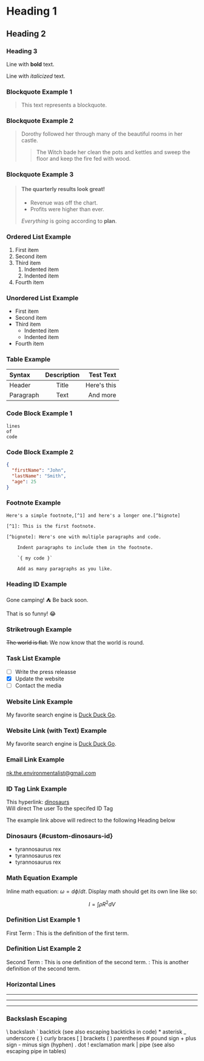 # Heading 1
## Heading 2
### Heading 3

Line with **bold** text.

Line with *italicized* text.

### Blockquote Example 1

> This text represents a blockquote.

### Blockquote Example 2

> Dorothy followed her through many of the beautiful rooms in her castle.
>
>> The Witch bade her clean the pots and kettles and sweep the floor and keep the fire fed with wood.

### Blockquote Example 3

> #### The quarterly results look great!
>
> - Revenue was off the chart.
> - Profits were higher than ever.
>
>  *Everything* is going according to **plan**.

### Ordered List Example

1. First item
2. Second item
3. Third item
    1. Indented item
    2. Indented item
4. Fourth item

### Unordered List Example

- First item
- Second item
- Third item
    - Indented item
    - Indented item
- Fourth item

### Table Example

| Syntax      | Description | Test Text     |
| :---        |    :----:   |          ---: |
| Header      | Title       | Here's this   |
| Paragraph   | Text        | And more      |

### Code Block Example 1
```
lines
of
code
```

### Code Block Example 2
```json
{
  "firstName": "John",
  "lastName": "Smith",
  "age": 25
}
```

### Footnote Example
```
Here's a simple footnote,[^1] and here's a longer one.[^bignote]

[^1]: This is the first footnote.

[^bignote]: Here's one with multiple paragraphs and code.

    Indent paragraphs to include them in the footnote.

    `{ my code }`

    Add as many paragraphs as you like.
```

### Heading ID Example
Gone camping! :tent: Be back soon.

That is so funny! :joy:

### Striketrough Example
~~The world is flat.~~ We now know that the world is round.

### Task List Example
- [ ] Write the press releasse
- [x] Update the website
- [ ] Contact the media

### Website Link Example
My favorite search engine is [Duck Duck Go](https://duckduckgo.com).

### Website Link (with Text) Example
My favorite search engine is [Duck Duck Go](https://duckduckgo.com "The best search engine for privacy").

### Email Link Example
<nk.the.environmentalist@gmail.com>

### ID Tag Link Example
This hyperlink: [dinosaurs](#custom-dinosaurs-id)    
Will direct
The user
To the specifed ID Tag

The example link above will redirect to the following Heading below

### Dinosaurs {#custom-dinosaurs-id}
* tyrannosaurus rex
* tyrannosaurus rex
* tyrannosaurus rex

### Math Equation Example
Inline math equation: $\omega = d\phi / dt$. Display
math should get its own line like so:

$$I = \int \rho R^{2} dV$$

### Definition List Example 1
First Term
: This is the definition of the first term.

### Definition List Example 2
Second Term
: This is one definition of the second term.
: This is another definition of the second term.

### Horizontal Lines

***

---

_________________

### Backslash Escaping
\\    backslash
\`    backtick (see also escaping backticks in code)
\*    asterisk
\_    underscore
\{ }    curly braces
\[ ]    brackets
\( )    parentheses
\#    pound sign
\+    plus sign
\-    minus sign (hyphen)
\.    dot
\!    exclamation mark
\|    pipe (see also escaping pipe in tables)
